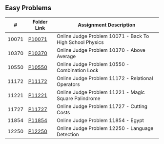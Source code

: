 ##  Easy Problems

|   #    | Folder Link | Assignment Description |
|--------|-------------|------------------------|
|10071| [P10071](https://github.com/natevan/4883-PT-vandevyvere/tree/main/OtherProblems/P10071) | Online Judge Problem 10071 - Back To High School Physics |
|10370| [P10370](https://github.com/natevan/4883-PT-vandevyvere/tree/main/OtherProblems/P10370) | Online Judge Problem 10370 - Above Average |
|10550| [P10550](https://github.com/natevan/4883-PT-vandevyvere/tree/main/OtherProblems/P10550) | Online Judge Problem 10550 - Combination Lock |
|11172| [P11172](https://github.com/natevan/4883-PT-vandevyvere/tree/main/OtherProblems/P11172) | Online Judge Problem 11172 - Relational Operators |
|11221| [P11221](https://github.com/natevan/4883-PT-vandevyvere/tree/main/OtherProblems/P11221) | Online Judge Problem 11221 - Magic Square Palindrome |
|11727| [P11727](https://github.com/natevan/4883-PT-vandevyvere/tree/main/OtherProblems/P11727) | Online Judge Problem 11727 - Cutting Costs |
|11854| [P11854](https://github.com/natevan/4883-PT-vandevyvere/tree/main/OtherProblems/P11854) | Online Judge Problem 11854 - Egypt |
|12250| [P12250](https://github.com/natevan/4883-PT-vandevyvere/tree/main/OtherProblems/P12250) | Online Judge Problem 12250 - Language Detection |
